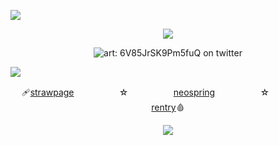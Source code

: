  ![](https://imgur.com/BaaQ6A6.png) <p align="center"> ![](https://komarev.com/ghpvc/?username=undeadlost&color=1c1c1c&label=✄) </p> <p align="center"> ![art: 6V85JrSK9Pm5fuQ on twitter](https://imgur.com/fscqr3k.png) </p> 
 ![](https://imgur.com/BaaQ6A6.png) <p align="center"> 🩹[strawpage](https://cannibalisticurges.straw.page)ㅤㅤㅤ ㅤㅤ ☆ㅤ ㅤㅤ ㅤㅤ[neospring](https://neospring.org/@cannib4l)ㅤㅤㅤ ㅤㅤ ☆ㅤ ㅤㅤ ㅤㅤ[rentry](https://neospring.org/@cannib4l)🩸 <p align="center"> 
  ![](https://imgur.com/BaaQ6A6.png)
